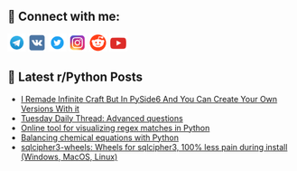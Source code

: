## 🔎 Connect with me:
[<img src="https://github.com/bullbesh/bullbesh/blob/main/images/Telegram.png" width="32" height="32" />](https://t.me/bullbesh)
[<img src="https://github.com/bullbesh/bullbesh/blob/main/images/VK.png" width="32" height="32" />](https://vk.com/bullbesh)
[<img src="https://github.com/bullbesh/bullbesh/blob/main/images/Twitter.png" width="32" height="32" />](https://twitter.com/bullbesh1)
[<img src="https://github.com/bullbesh/bullbesh/blob/main/images/Instagram.png" width="32" height="32" />](https://www.instagram.com/bullbesh)
[<img src="https://github.com/bullbesh/bullbesh/blob/main/images/Reddit.png" width="32" height="32" />](https://www.reddit.com/user/bullbesh)
[<img src="https://github.com/bullbesh/bullbesh/blob/main/images/YouTube.png" width="32" height="32" />](https://www.youtube.com/channel/UCtfjRs6uzgq5mfm8S06WTcg)

## 📕 Latest r/Python Posts
<!-- BLOG-POST-LIST:START -->
- [I Remade Infinite Craft But In PySide6 And You Can Create Your Own Versions With it](https://www.reddit.com/r/Python/comments/1b0xxc1/i_remade_infinite_craft_but_in_pyside6_and_you/)
- [Tuesday Daily Thread: Advanced questions](https://www.reddit.com/r/Python/comments/1b0x5zm/tuesday_daily_thread_advanced_questions/)
- [Online tool for visualizing regex matches in Python](https://www.reddit.com/r/Python/comments/1b0ubw5/online_tool_for_visualizing_regex_matches_in/)
- [Balancing chemical equations with Python](https://www.reddit.com/r/Python/comments/1b0ty3g/balancing_chemical_equations_with_python/)
- [sqlcipher3-wheels: Wheels for sqlcipher3, 100% less pain during install &lpar;Windows, MacOS, Linux&rpar;](https://www.reddit.com/r/Python/comments/1b0dn1o/sqlcipher3wheels_wheels_for_sqlcipher3_100_less/)
<!-- BLOG-POST-LIST:END -->
